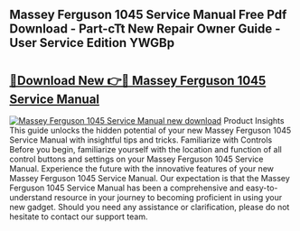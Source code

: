 ## Massey Ferguson 1045 Service Manual Free Pdf Download - Part-cTt New Repair Owner Guide - User Service Edition YWGBp

# <h2><a href="http://bc90998.oget.top/?id=Massey+Ferguson+1045+Service+Manual">🔗Download New 👉🔴 Massey Ferguson 1045 Service Manual</a></h2>

[![Massey Ferguson 1045 Service Manual new download](https://i.imgur.com/5g1atiW.png)](http://bc90998.oget.top/?id=Massey+Ferguson+1045+Service+Manual)
Product Insights This guide unlocks the hidden potential of your new Massey Ferguson 1045 Service Manual with insightful tips and tricks. Familiarize with Controls Before you begin, familiarize yourself with the location and function of all control buttons and settings on your Massey Ferguson 1045 Service Manual. Experience the future with the innovative features of your new Massey Ferguson 1045 Service Manual. Our expectation is that the Massey Ferguson 1045 Service Manual has been a comprehensive and easy-to-understand resource in your journey to becoming proficient in using your new gadget. Should you need any assistance or clarification, please do not hesitate to contact our support team.
